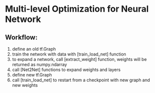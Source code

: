 # Multi-level Optimization for Neural Network

## Workflow:
1. define an old tf.Graph <br />
2. train the network with data with [train_load_net] function<br />
3. to expand a network, call [extract_weight] function, weights will be returned as numpy.ndarray<br />
4. call [Net2Net] functions to expand weights and layers<br />
5. define new tf.Graph<br />
6. call [train_load_net] to restart from a checkpoint with new graph and new weights<br />
